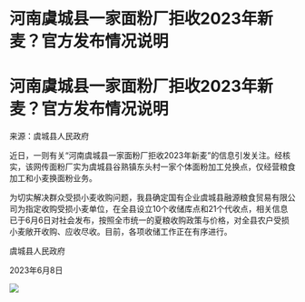 # 河南虞城县一家面粉厂拒收2023年新麦？官方发布情况说明

# 河南虞城县一家面粉厂拒收2023年新麦？官方发布情况说明

来源：虞城县人民政府

近日，一则有关“河南虞城县一家面粉厂拒收2023年新麦”的信息引发关注。经核实，该网传面粉厂实为虞城县谷熟镇东头村一家个体面粉加工兑换点，仅经营粮食加工和小麦换面粉业务。

为切实解决群众受损小麦收购问题，我县确定国有企业虞城县融源粮食贸易有限公司为指定收购受损小麦单位，在全县设立10个收储库点和21个代收点，相关信息已于6月6日对社会发布，按照全市统一的夏粮收购政策与价格，对全县农户受损小麦敞开收购、应收尽收。目前，各项收储工作正在有序进行。

虞城县人民政府

2023年6月8日

![](https://inews.gtimg.com/om_bt/ORlv2LlvjmGmMDH6DJbIDkqrmSmEPVnw2-mPMqoveoXCoAA/1000)

